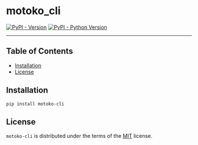 # motoko_cli

[![PyPI - Version](https://img.shields.io/pypi/v/motoko-cli.svg)](https://pypi.org/project/motoko-cli)
[![PyPI - Python Version](https://img.shields.io/pypi/pyversions/motoko-cli.svg)](https://pypi.org/project/motoko-cli)

-----

## Table of Contents

- [Installation](#installation)
- [License](#license)

## Installation

```console
pip install motoko-cli
```

## License

`motoko-cli` is distributed under the terms of the [MIT](https://spdx.org/licenses/MIT.html) license.
